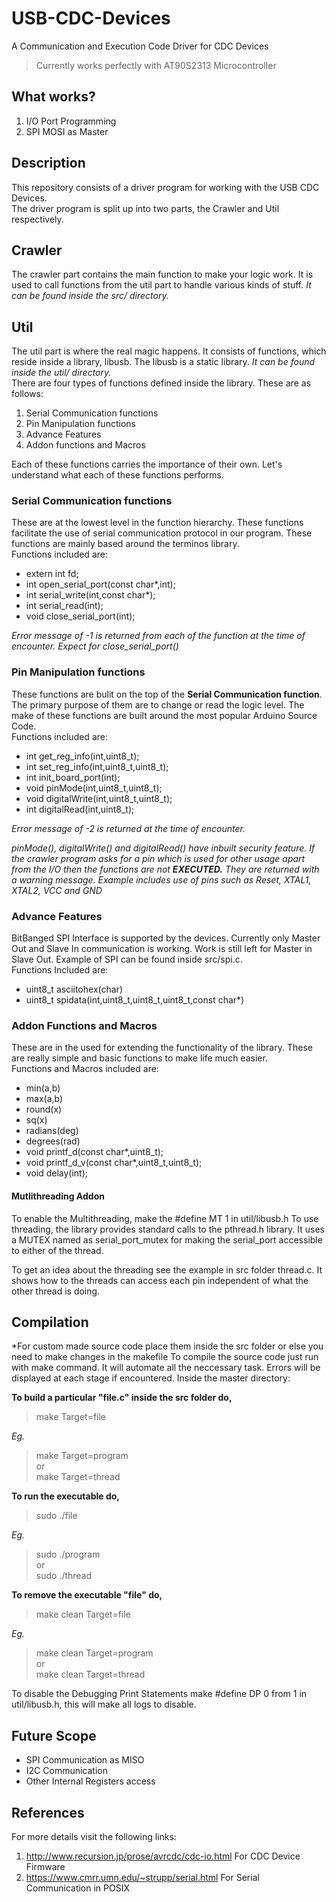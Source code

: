 # USB-CDC-Devices
A Communication and Execution Code Driver for CDC Devices  
> Currently works perfectly with AT90S2313 Microcontroller

## What works?
 1. I/O Port Programming 
 2. SPI MOSI as Master  
## Description
This repository consists of a driver program for working with the USB CDC Devices.  
The driver program is split up into two parts, the Crawler and Util respectively.
## Crawler
The crawler part contains the main function to make your logic work. It is used to call functions from the util part to handle various kinds of stuff. *It can be found inside the src/ directory.*
## Util
The util part is where the real magic happens. It consists of functions, which reside inside a library, libusb. The libusb is a static library. *It can be found inside the util/ directory.*   
There are four types of functions defined inside the library. These are as follows:
 1. Serial Communication functions
 2. Pin Manipulation functions  
 3. Advance Features
 4. Addon functions and Macros  
 
Each of these functions carries the importance of their own. Let's understand what each of these functions performs.
### Serial Communication functions
These are at the lowest level in the function hierarchy. These functions facilitate the use of serial communication protocol in our program. These functions are mainly based around the terminos library.  
Functions included are:
- extern int fd;
- int open_serial_port(const char*,int);
- int serial_write(int,const char*);
- int serial_read(int);
- void close_serial_port(int);

*Error message of -1 is returned from each of the function at the time of encounter. Expect for close_serial_port()*

### Pin Manipulation functions
These functions are bulit on the top of the **Serial Communication function**. The primary purpose of them are to change or read the logic level. The make of these functions are built around the most popular Arduino Source Code.  
Functions included are:
- int get_reg_info(int,uint8_t);
- int set_reg_info(int,uint8_t,uint8_t);
- int init_board_port(int);
- void pinMode(int,uint8_t,uint8_t);
- void digitalWrite(int,uint8_t,uint8_t);
- int digitalRead(int,uint8_t);  

*Error message of -2 is returned at the time of encounter.*  

*pinMode(), digitalWrite() and digitalRead() have inbuilt security feature. If the crawler program asks for a pin which is used for other usage apart from the I/O then the functions are not* ***EXECUTED.*** *They are returned with a warning message. Example includes use of pins such as Reset, XTAL1, XTAL2, VCC and GND*  

### Advance Features
BitBanged SPI Interface is supported by the devices. Currently only Master Out and Slave In communication is working. Work is still left for Master in Slave Out. Example of SPI can be found inside src/spi.c.  
Functions Included are:  
- uint8_t asciitohex(char)
- uint8_t spidata(int,uint8_t,uint8_t,uint8_t,const char*)  

### Addon Functions and Macros
These are in the used for extending the functionality of the library. These are really simple and basic functions to make life much easier.  
Functions and Macros included are:  
- min(a,b)
- max(a,b)
- round(x)     
- sq(x)
- radians(deg) 
- degrees(rad)
- void printf_d(const char*,uint8_t);
- void printf_d_v(const char*,uint8_t,uint8_t);
- void delay(int); 
#### Mutlithreading Addon
To enable the Multithreading, make the #define MT 1 in util/libusb.h
To use threading, the library provides standard calls to the pthread.h library. It uses a MUTEX named as serial_port_mutex for making the serial_port accessible to either of the thread.

To get an idea about the threading see the example in src folder thread.c. It shows how to the threads can access each pin independent of what the other thread is doing.

## Compilation
*For custom made source code place them inside the src folder or else you need to make changes in the makefile
To compile the source code just run with make command. It will automate all the neccessary task. Errors will be displayed at each stage if encountered. Inside the master directory:  

**To build a particular "file.c" inside the src folder do,**
> make Target=file

*Eg.* 
> make Target=program  
or  
> make Target=thread

**To run the executable do,**
> sudo ./file

*Eg.*
> sudo ./program  
or  
> sudo ./thread

**To remove the executable "file" do,**  
> make clean Target=file

*Eg.*
> make clean Target=program  
or  
> make clean Target=thread

To disable the Debugging Print Statements make #define DP 0 from 1 in util/libusb.h, this will make all logs to disable.

## Future Scope
- SPI Communication as MISO
- I2C Communication
- Other Internal Registers access
## References
For more details visit the following links:
 1. http://www.recursion.jp/prose/avrcdc/cdc-io.html For CDC Device Firmware
 2. https://www.cmrr.umn.edu/~strupp/serial.html For Serial Communication in POSIX
